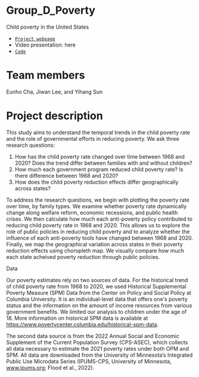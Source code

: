 # Group_D_Poverty
Child poverty in the United States <br>
* [`Project webpage`](https://qmss-g5063-2023.github.io/Group_D_Child_Poverty/Final_poverty.html) <br>
* Video presentation: here 
* [`Code`](https://github.com/QMSS-G5063-2023/Group_D_Child_Poverty/blob/main/Final_poverty.rmd) 

# Team members
Eunho Cha, Jiwan Lee, and Yihang Sun

# Project description
This study aims to understand the temporal trends in the child poverty rate and the role of governmental efforts in reducing poverty. We ask three research questions:
1. How has the child poverty rate changed over time between 1968 and 2020? Does the trend differ between families with and without children?
2. How much each government program reduced child poverty rate? Is there difference between 1968 and 2020?
3. How does the child poverty reduction effects differ geographically across states?

To address the research questions, we begin with plotting the poverty rate over time, by family types. We examine whether poverty rate dynamically change along welfare reform, economic recessions, and public health crises. We then calculate how much each anti-poverty policy contributed to reducing child poverty rate in 1968 and 2020. This allows us to explore the role of public policies in reducing child poverty and to analyze whether the influence of each anti-poverty tools have changed between 1968 and 2020. Finally, we map the geographical variation across states in their poverty reduction effects using choropleth map. We visually compare how much each state acheived poverty reduction through public policies.

Data

Our poverty estimates rely on two sources of data. For the historical trend of child poverty rate from 1968 to 2020, we used Historical Supplemental Poverty Measure (SPM) Data from the Center on Policy and Social Policy at Columbia University. It is an individual-level data that offers one's poverty status and the information on the amount of income resources from various government benefits. We limited our analysis to children under the age of 18. More information on historical SPM data is available at https://www.povertycenter.columbia.edu/historical-spm-data. 

The second data source is from the 2022 Annual Social and Economic Supplement of the Current Population Survey (CPS-ASEC), which collects all data necessary to estimate the 2021 poverty rates under both OPM and SPM. All data are downloaded from the University of Minnesota’s Integrated Public Use Microdata Series (IPUMS-CPS, University of Minnesota, www.ipums.org; Flood et al., 2022). 
